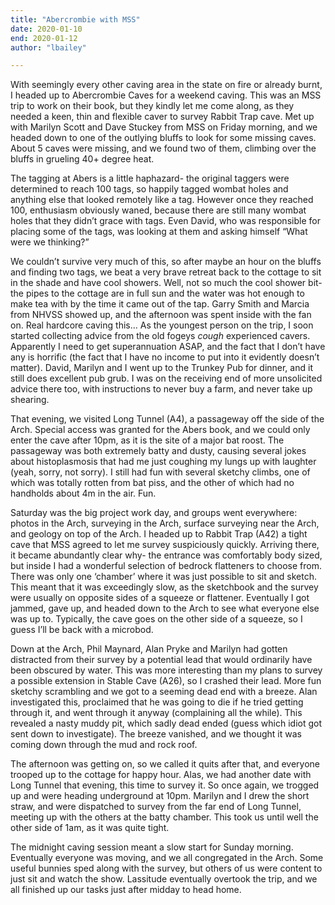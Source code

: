 ```yaml
---
title: "Abercrombie with MSS"
date: 2020-01-10
end: 2020-01-12
author: "lbailey"

---
```

With seemingly every other caving area in the state on fire or already burnt, I headed up to Abercrombie Caves for a weekend caving. This was an MSS trip to work on their book, but they kindly let me come along, as they needed a keen, thin and flexible caver to survey Rabbit Trap cave. Met up with Marilyn Scott and Dave Stuckey from MSS on Friday morning, and we headed down to one of the outlying bluffs to look for some missing caves. About 5 caves were missing, and we found two of them, climbing over the bluffs in grueling 40+ degree heat.

The tagging at Abers is a little haphazard- the original taggers were determined to reach 100 tags, so happily tagged wombat holes and anything else that looked remotely like a tag. However once they reached 100, enthusiasm obviously waned, because there are still many wombat holes that they didn’t grace with tags. Even David, who was responsible for placing some of the tags, was looking at them and asking himself “What were we thinking?”

We couldn’t survive very much of this, so after maybe an hour on the bluffs and finding two tags, we beat a very brave retreat back to the cottage to sit in the shade and have cool showers. Well, not so much the cool shower bit- the pipes to the cottage are in full sun and the water was hot enough to make tea with by the time it came out of the tap. Garry Smith and Marcia from NHVSS showed up, and the afternoon was spent inside with the fan on. Real hardcore caving this… As the youngest person on the trip, I soon started collecting advice from the old fogeys *cough* experienced cavers. Apparently I need to get superannuation ASAP, and the fact that I don’t have any is horrific (the fact that I have no income to put into it evidently doesn’t matter). David, Marilyn and I went up to the Trunkey Pub for dinner, and it still does excellent pub grub. I was on the receiving end of more unsolicited advice there too, with instructions to never buy a farm, and never take up shearing.

That evening, we visited Long Tunnel (A4), a passageway off the side of the Arch. Special access was granted for the Abers book, and we could only enter the cave after 10pm, as it is the site of a major bat roost. The passageway was both extremely batty and dusty, causing several jokes about histoplasmosis that had me just coughing my lungs up with laughter (yeah, sorry, not sorry). I still had fun with several sketchy climbs, one of which was totally rotten from bat piss, and the other of which had no handholds about 4m in the air. Fun.

Saturday was the big project work day, and groups went everywhere: photos in the Arch, surveying in the Arch, surface surveying near the Arch, and geology on top of the Arch. I headed up to Rabbit Trap (A42) a tight cave that MSS agreed to let me survey suspiciously quickly. Arriving there, it became abundantly clear why- the entrance was comfortably body sized, but inside I had a wonderful selection of bedrock flatteners to choose from. There was only one ‘chamber’ where it was just possible to sit and sketch. This meant that it was exceedingly slow, as the sketchbook and the survey were usually on opposite sides of a squeeze or flattener. Eventually I got jammed, gave up, and headed down to the Arch to see what everyone else was up to. Typically, the cave goes on the other side of a squeeze, so I guess I’ll be back with a microbod.

Down at the Arch, Phil Maynard, Alan Pryke and Marilyn had gotten distracted from their survey by a potential lead that would ordinarily have been obscured by water. This was more interesting than my plans to survey a possible extension in Stable Cave (A26), so I crashed their lead. More fun sketchy scrambling and we got to a seeming dead end with a breeze. Alan investigated this, proclaimed that he was going to die if he tried getting through it, and went through it anyway (complaining all the while). This revealed a nasty muddy pit, which sadly dead ended (guess which idiot got sent down to investigate). The breeze vanished, and we thought it was coming down through the mud and rock roof.

The afternoon was getting on, so we called it quits after that, and everyone trooped up to the cottage for happy hour. Alas, we had another date with Long Tunnel that evening, this time to survey it. So once again, we trogged up and were heading underground at 10pm. Marilyn and I drew the short straw, and were dispatched to survey from the far end of Long Tunnel, meeting up with the others at the batty chamber. This took us until well the other side of 1am, as it was quite tight.

The midnight caving session meant a slow start for Sunday morning. Eventually everyone was moving, and we all congregated in the Arch. Some useful bunnies sped along with the survey, but others of us were content to just sit and watch the show. Lassitude eventually overtook the trip, and we all finished up our tasks just after midday to head home.